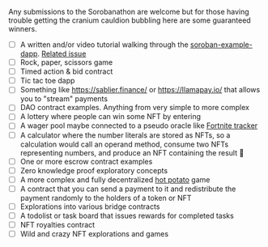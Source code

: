 Any submissions to the Sorobanathon are welcome but for those having trouble getting the cranium cauldion bubbling here are some guaranteed winners.

- [ ] A written and/or video tutorial walking through the [soroban-example-dapp](https://github.com/stellar/soroban-example-dapp). [Related issue](https://github.com/stellar/soroban-example-dapp/issues/3)
- [ ] Rock, paper, scissors game
- [ ] Timed action & bid contract
- [ ] Tic tac toe dapp
- [ ] Something like https://sablier.finance/ or https://llamapay.io/ that allows you to "stream" payments
- [ ] DAO contract examples. Anything from very simple to more complex
- [ ] A lottery where people can win some NFT by entering
- [ ] A wager pool maybe connected to a pseudo oracle like [Fortnite tracker](https://fortnitetracker.com/)
- [ ] A calculator where the number literals are stored as NFTs, so a calculation would call an operand method, consume two NFTs representing numbers, and produce an NFT containing the result 🤪
- [ ] One or more escrow contract examples
- [ ] Zero knowledge proof exploratory concepts
- [ ] A more complex and fully decentralized [hot potato](https://stellarhotpotato.tk/) game
- [ ] A contract that you can send a payment to it and redistribute the payment randomly to the holders of a token or NFT
- [ ] Explorations into various bridge contracts
- [ ] A todolist or task board that issues rewards for completed tasks
- [ ] NFT royalties contract
- [ ] Wild and crazy NFT explorations and games
